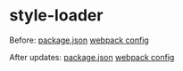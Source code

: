 # style-loader

Before:
[package.json](https://github.com/rachelslurs/style-loader/blob/master/old.package.json)
[webpack config](https://github.com/rachelslurs/style-loader/blob/master/config/old.webpack.config.prod.js)


After updates:
[package.json](https://github.com/rachelslurs/style-loader/blob/master/package.json)
[webpack config](https://github.com/rachelslurs/style-loader/blob/master/config/webpack.config.js)